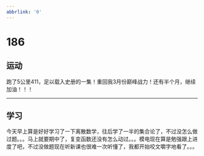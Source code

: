 ```yaml
---
abbrlink: '0'
---
```

# 186

## 运动

跑了5公里411，足以载入史册的一集！重回我3月份巅峰战力！还有半个月，继续加油！！！
***

## 学习

今天早上算是好好学习了一下离散数学，往后学了一半的集合论了，不过没怎么做过题。。。马上就要期中了，复变函数还没有怎么动过。。。模电现在算是勉强跟上进度了吧，不过没做题现在听新课也很难一次听懂了，我都开始咬文嚼字地看了。。。
